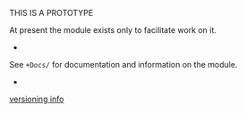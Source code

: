 THIS IS A PROTOTYPE

At present the module exists only to facilitate work on it.

-

See `+Docs/` for documentation and information on the module.

-

[versioning info](https://github.com/ibidem/ibidem/blob/master/versioning.md)